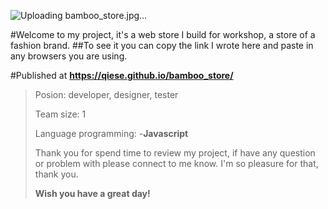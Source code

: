 ![Uploading bamboo_store.jpg…]()
>
#Welcome to my project, it's a web store I build for workshop, a store of a fashion brand. 
##To see it you can copy the link I wrote here and paste in any browsers you are using.
>
#Published at **https://qiese.github.io/bamboo_store/**
>
>Posion: developer, designer, tester
>
>Team size: 1
>
>Language programming:
>-**Javascript**
>
>Thank you for spend time to review my project, if have any question or problem with please connect to me know. I'm so pleasure for that, thank you.
>
>**Wish you have a great day!**
